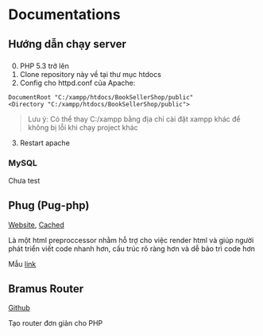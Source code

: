 # Documentations
## Hướng dẫn chạy server
### 
0. PHP 5.3 trở lên
1. Clone repository này về tại thư mục htdocs
2. Config cho httpd.conf của Apache:
```
DocumentRoot "C:/xampp/htdocs/BookSellerShop/public"
<Directory "C:/xampp/htdocs/BookSellerShop/public">
```
> Lưu ý: Có thể thay C:/xampp bằng địa chỉ cài đặt xampp khác để không bị lỗi khi chạy project khác
3. Restart apache
### MySQL
Chưa test

## Phug (Pug-php)
[Website](https://phug-lang.com/), [Cached](https://web.archive.org/web/20180823052643/https://phug-lang.com/)

Là một html preproccessor nhằm hỗ trợ cho việc render html và giúp người phát triển viết code nhanh hơn, cấu trúc rõ ràng hơn và dễ bảo trì code hơn

Mẫu [link](https://codepen.io/hohoaisan/pen/eYJGagG)

## Bramus Router
[Github](https://github.com/bramus/router)

Tạo router đơn giản cho PHP
